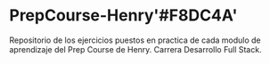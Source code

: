 # **PrepCourse-Henry'#F8DC4A'** 
Repositorio de los ejercicios puestos en practica de cada modulo de aprendizaje del Prep Course de Henry.
Carrera Desarrollo Full Stack.
